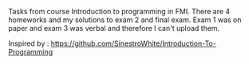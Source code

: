 Tasks from course Introduction to programming in FMI.
There are 4 homeworks and my solutions to exam 2 and final exam.
Exam 1 was on paper and exam 3 was verbal and therefore I can't upload them.


Inspired by : https://github.com/SinestroWhite/Introduction-To-Programming
